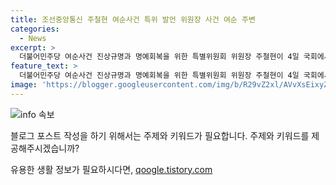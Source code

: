 ```yaml
---
title: 조선중앙통신 주철현 여순사건 특위 발언 위원장 사건 여순 주변
categories:
  - News
excerpt: >
  더불어민주당 여순사건 진상규명과 명예회복을 위한 특별위원회 위원장 주철현이 4일 국회에서 열린 특별위원회 출범식에서 발언했다.
feature_text: >
  더불어민주당 여순사건 진상규명과 명예회복을 위한 특별위원회 위원장 주철현이 4일 국회에서 열린 특별위원회 출범식에서 발언했다.
image: 'https://blogger.googleusercontent.com/img/b/R29vZ2xl/AVvXsEixyZcFfHzMRdzZMjFBmAUKJYCLCGyLL1o632UiGVXcaFdKo_bkvkuCioo0uUKlGfBVcT3P84aROyZIXSBEx3Aw5nCQ3pTgDom1WDC4m8eifvWiAmWEEVb4x6G_l8C0QH225ldMjyaFvpxGEBGNO37VmDTDMHGhJPq73UglMfDca1-0aw/s1600/blogspot.png'
---
```


<p><img src="https://blogger.googleusercontent.com/img/b/R29vZ2xl/AVvXsEixyZcFfHzMRdzZMjFBmAUKJYCLCGyLL1o632UiGVXcaFdKo_bkvkuCioo0uUKlGfBVcT3P84aROyZIXSBEx3Aw5nCQ3pTgDom1WDC4m8eifvWiAmWEEVb4x6G_l8C0QH225ldMjyaFvpxGEBGNO37VmDTDMHGhJPq73UglMfDca1-0aw/s1600/blogspot.png" alt="info 속보" /></p>

<p>블로그 포스트 작성을 하기 위해서는 주제와 키워드가 필요합니다. 주제와 키워드를 제공해주시겠습니까?</p>
유용한 생활 정보가 필요하시다면, <a href="https://qoogle.tistory.com" rel="dofollow">qoogle.tistory.com</a>


